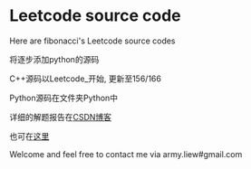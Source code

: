Leetcode source code
========

Here are fibonacci's Leetcode source codes

将逐步添加python的源码

C++源码以Leetcode\_开始, 更新至156/166

Python源码在文件夹Python中

详细的解题报告在[CSDN博客]( http://blog.csdn.net/flyupliu/article/details/26824167)

也可在[这里](http://kunth.github.io/Leetcode-index/)

Welcome and feel free to contact me via army.liew#gmail.com
